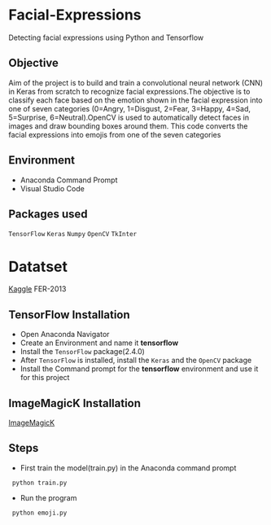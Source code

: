 # Facial-Expressions
Detecting facial expressions using Python and Tensorflow

## Objective
Aim of the project is to build and train a convolutional neural network (CNN) in Keras from scratch to recognize facial expressions.The objective is to classify each face based on the emotion shown in the facial expression into one of seven categories (0=Angry, 1=Disgust, 2=Fear, 3=Happy, 4=Sad, 5=Surprise, 6=Neutral).OpenCV is used to automatically detect faces in images and draw bounding boxes around them.
This code converts the facial expressions into emojis from one of the seven categories

## Environment

* Anaconda Command Prompt
* Visual Studio Code

## Packages used
```TensorFlow```
```Keras```
```Numpy```
```OpenCV```
```TkInter```

# Datatset
[Kaggle](https://www.kaggle.com/msambare/fer2013) FER-2013

## TensorFlow Installation

* Open Anaconda Navigator
* Create an Environment and name it **tensorflow**
* Install the ```TensorFlow``` package(2.4.0)
* After ```TensorFlow``` is installed, install the ```Keras``` and the ```OpenCV``` package
* Install the Command prompt for the **tensorflow** environment and use it for this project

## ImageMagicK Installation

[ImageMagicK](https://imagemagick.org/script/download.php)

## Steps

* First train the model(train.py) in the Anaconda command prompt

``` python train.py```

* Run the program

``` python emoji.py```
